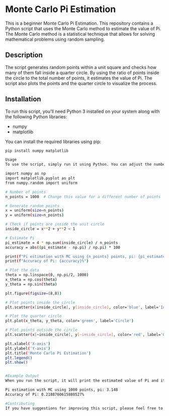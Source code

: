 

# Monte Carlo Pi Estimation
This is a beginner Monte Carlo Pi Estimation.
This repository contains a Python script that uses the Monte Carlo method to estimate the value of Pi. The Monte Carlo method is a statistical technique that allows for solving mathematical problems using random sampling.

## Description

The script generates random points within a unit square and checks how many of them fall inside a quarter circle. By using the ratio of points inside the circle to the total number of points, it estimates the value of Pi. The script also plots the points and the quarter circle to visualize the process.

## Installation

To run this script, you'll need Python 3 installed on your system along with the following Python libraries:

- numpy
- matplotlib

You can install the required libraries using pip:

```bash
pip install numpy matplotlib

Usage
To use the script, simply run it using Python. You can adjust the number of points to generate by changing the n_points variable.

import numpy as np
import matplotlib.pyplot as plt
from numpy.random import uniform

# Number of points
n_points = 1000  # Change this value for a different number of points

# Generate random points
x = uniform(size=n_points)
y = uniform(size=n_points)

# Check if points are inside the unit circle
inside_circle = x**2 + y**2 < 1 

# Estimate Pi
pi_estimate = 4 * np.sum(inside_circle) / n_points
accuracy = abs((pi_estimate - np.pi) / np.pi) * 100

print(f"Pi estimation with MC using {n_points} points, pi: {pi_estimate}")
print(f"Accuracy of Pi: {accuracy}%")

# Plot the data
theta = np.linspace(0, np.pi/2, 1000)
x_theta = np.cos(theta)
y_theta = np.sin(theta)

plt.figure(figsize=(8,8))

# Plot points inside the circle
plt.scatter(x[inside_circle], y[inside_circle], color='blue', label='Inside Circle')

# Plot the quarter circle
plt.plot(x_theta, y_theta, color='green', label='Circle')

# Plot points outside the circle
plt.scatter(x[~inside_circle], y[~inside_circle], color='red', label='Outside Circle')

plt.xlabel('X-axis')
plt.ylabel('Y-axis')
plt.title('Monte Carlo Pi Estimation')
plt.legend()
plt.show()


#Example Output
When you run the script, it will print the estimated value of Pi and its accuracy. It will also display a plot showing the points inside and outside the quarter circle.

Pi estimation with MC using 1000 points, pi: 3.148
Accuracy of Pi: 0.2188760615880527%

#Contributing
If you have suggestions for improving this script, please feel free to submit a pull request or open an issue.
